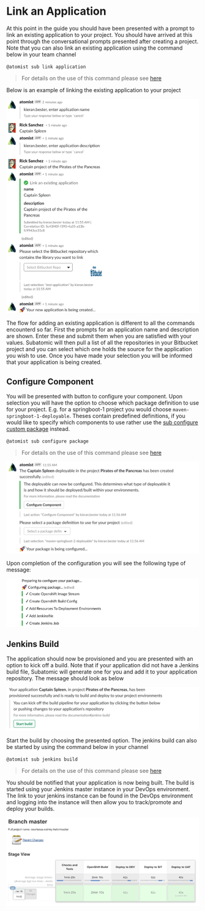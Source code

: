 # **Link an Application**
At this point in the guide you should have been presented with a prompt to link an existing application to your project. You should have arrived at this point through the conversational prompts presented after creating a project. Note that you can also link an existing application using the command below in your team channel

`@atomist sub link application`

> For details on the use of this command please see [here](../quantum-mechanic/command-reference.md#link-application)

Below is an example of linking the existing application to your project

![Add Application](/images/user-guide/add-an-application/add-application.png)

The flow for adding an existing application is different to all the commands encounterd so far. First the prompts for an application name and description are shown. Enter these and submit them when you are satisfied with your values. Subatomic will then pull a list of all the repositories in your Bitbucket project and you can select which one holds the source for the application you wish to use. Once you have made your selection you will be informed that your application is being created.

## **Configure Component**
You will be presented with button to configure your component. Upon selection you will have the option to choose which package definition to use for your project. E.g. for a springboot-1 project you would choose `maven-springboot-1-deployable`. Theses contain predefined definitions, if you would like to specify which components to use rather use the [sub configure custom package](../quantum-mechanic/command-reference.md#configure-custom-package) instead.

`@atomist sub configure package`

> For details on the use of this command please see [here](../quantum-mechanic/command-reference.md#configure-package)

![Configure Component](/images/user-guide/add-an-application/configure-component.png)

Upon completion of the configuration you will see the following type of message:

![Configuring Application](/images/user-guide/add-an-application/ConfiguringPackage.png)

## **Jenkins Build**
The application should now be provisioned and you are presented with an option to kick off a build. Note that if your application did not have a Jenkins build file, Subatomic will generate one for you and add it to your application repository. The message should look as below

![Start Build](/images/user-guide/add-an-application/start-jenkins-build.png)

Start the build by choosing the presented option. The jenkins build can also be started by using the command below in your channel

`@atomist sub jenkins build`

> For details on the use of this command please see [here](../quantum-mechanic/command-reference.md#jenkins-build)

You should be notified that your application is now being built. The build is started using your Jenkins master instance in your DevOps environment. The link to your jenkins instance can be found in the DevOps environment and logging into the instance will then allow you to track/promote and deploy your builds.

![Jenkins Build Complete](/images/user-guide/add-an-application/JenkinsBuild.png)